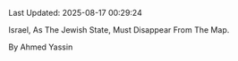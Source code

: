 Last Updated: 2025-08-17 00:29:24

Israel, As The Jewish State, Must Disappear From The Map.

By Ahmed Yassin